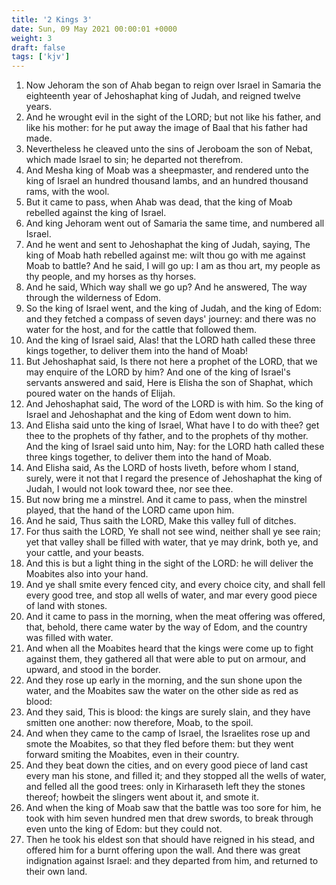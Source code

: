```yaml
---
title: '2 Kings 3'
date: Sun, 09 May 2021 00:00:01 +0000
weight: 3
draft: false
tags: ['kjv'] 
---
```


1. Now Jehoram the son of Ahab began to reign over Israel in Samaria the eighteenth year of Jehoshaphat king of Judah, and reigned twelve years.
2. And he wrought evil in the sight of the LORD; but not like his father, and like his mother: for he put away the image of Baal that his father had made.
3. Nevertheless he cleaved unto the sins of Jeroboam the son of Nebat, which made Israel to sin; he departed not therefrom.
4. And Mesha king of Moab was a sheepmaster, and rendered unto the king of Israel an hundred thousand lambs, and an hundred thousand rams, with the wool.
5. But it came to pass, when Ahab was dead, that the king of Moab rebelled against the king of Israel.
6. And king Jehoram went out of Samaria the same time, and numbered all Israel.
7. And he went and sent to Jehoshaphat the king of Judah, saying, The king of Moab hath rebelled against me: wilt thou go with me against Moab to battle? And he said, I will go up: I am as thou art, my people as thy people, and my horses as thy horses.
8. And he said, Which way shall we go up? And he answered, The way through the wilderness of Edom.
9. So the king of Israel went, and the king of Judah, and the king of Edom: and they fetched a compass of seven days' journey: and there was no water for the host, and for the cattle that followed them.
10. And the king of Israel said, Alas! that the LORD hath called these three kings together, to deliver them into the hand of Moab!
11. But Jehoshaphat said, Is there not here a prophet of the LORD, that we may enquire of the LORD by him? And one of the king of Israel's servants answered and said, Here is Elisha the son of Shaphat, which poured water on the hands of Elijah.
12. And Jehoshaphat said, The word of the LORD is with him. So the king of Israel and Jehoshaphat and the king of Edom went down to him.
13. And Elisha said unto the king of Israel, What have I to do with thee? get thee to the prophets of thy father, and to the prophets of thy mother. And the king of Israel said unto him, Nay: for the LORD hath called these three kings together, to deliver them into the hand of Moab.
14. And Elisha said, As the LORD of hosts liveth, before whom I stand, surely, were it not that I regard the presence of Jehoshaphat the king of Judah, I would not look toward thee, nor see thee.
15. But now bring me a minstrel. And it came to pass, when the minstrel played, that the hand of the LORD came upon him.
16. And he said, Thus saith the LORD, Make this valley full of ditches.
17. For thus saith the LORD, Ye shall not see wind, neither shall ye see rain; yet that valley shall be filled with water, that ye may drink, both ye, and your cattle, and your beasts.
18. And this is but a light thing in the sight of the LORD: he will deliver the Moabites also into your hand.
19. And ye shall smite every fenced city, and every choice city, and shall fell every good tree, and stop all wells of water, and mar every good piece of land with stones.
20. And it came to pass in the morning, when the meat offering was offered, that, behold, there came water by the way of Edom, and the country was filled with water.
21. And when all the Moabites heard that the kings were come up to fight against them, they gathered all that were able to put on armour, and upward, and stood in the border.
22. And they rose up early in the morning, and the sun shone upon the water, and the Moabites saw the water on the other side as red as blood:
23. And they said, This is blood: the kings are surely slain, and they have smitten one another: now therefore, Moab, to the spoil.
24. And when they came to the camp of Israel, the Israelites rose up and smote the Moabites, so that they fled before them: but they went forward smiting the Moabites, even in their country.
25. And they beat down the cities, and on every good piece of land cast every man his stone, and filled it; and they stopped all the wells of water, and felled all the good trees: only in Kirharaseth left they the stones thereof; howbeit the slingers went about it, and smote it.
26. And when the king of Moab saw that the battle was too sore for him, he took with him seven hundred men that drew swords, to break through even unto the king of Edom: but they could not.
27. Then he took his eldest son that should have reigned in his stead, and offered him for a burnt offering upon the wall. And there was great indignation against Israel: and they departed from him, and returned to their own land.
